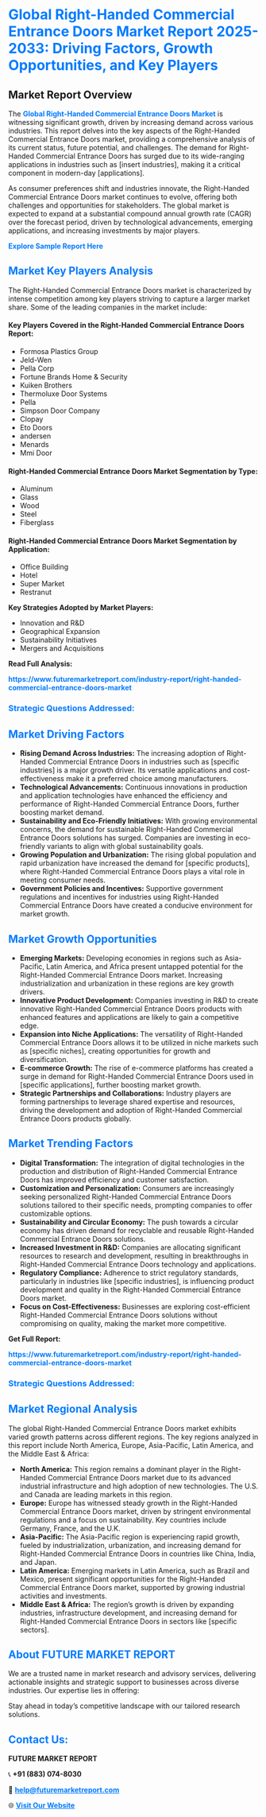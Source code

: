 <h1 style="color: #007BFF;">Global Right-Handed Commercial Entrance Doors Market Report 2025-2033: Driving Factors, Growth Opportunities, and Key Players</h1>

<section id="overview">
<h2>Market Report Overview</h2>
<p>The <a href="https://www.futuremarketreport.com/industry-report/right-handed-commercial-entrance-doors-market" style="color: #007BFF; text-decoration: none;"><strong>Global Right-Handed Commercial Entrance Doors Market</strong></a> is witnessing significant growth, driven by increasing demand across various industries. This report delves into the key aspects of the Right-Handed Commercial Entrance Doors market, providing a comprehensive analysis of its current status, future potential, and challenges. The demand for Right-Handed Commercial Entrance Doors has surged due to its wide-ranging applications in industries such as [insert industries], making it a critical component in modern-day [applications].</p>
<p>As consumer preferences shift and industries innovate, the Right-Handed Commercial Entrance Doors market continues to evolve, offering both challenges and opportunities for stakeholders. The global market is expected to expand at a substantial compound annual growth rate (CAGR) over the forecast period, driven by technological advancements, emerging applications, and increasing investments by major players.</p>
</section>

<section id="overview">
<p><a href="https://www.futuremarketreport.com/request-sample/reportId=29522" style="color: #007BFF; text-decoration: none;"><strong>Explore Sample Report Here</strong></a></p>
</section>

<section id="key-players">
<h2 style="color: #007BFF;">Market Key Players Analysis</h2>
<p>The Right-Handed Commercial Entrance Doors market is characterized by intense competition among key players striving to capture a larger market share. Some of the leading companies in the market include:</p>
<h4>Key Players Covered in the Right-Handed Commercial Entrance Doors Report:</h4>
<ul><li>Formosa Plastics Group</li><li>Jeld-Wen</li><li>Pella Corp</li><li>Fortune Brands Home &amp; Security</li><li>Kuiken Brothers</li><li>Thermoluxe Door Systems</li><li>Pella</li><li>Simpson Door Company</li><li>Clopay</li><li>Eto Doors</li><li>andersen</li><li>Menards</li><li>Mmi Door</li></ul>
<h4>Right-Handed Commercial Entrance Doors Market Segmentation by Type:</h4>
<ul><li>Aluminum</li><li>Glass</li><li>Wood</li><li>Steel</li><li>Fiberglass</li></ul>

<h4>Right-Handed Commercial Entrance Doors Market Segmentation by Application:</h4>
<ul><li>Office Building</li><li>Hotel</li><li>Super Market</li><li>Restranut</li></ul>
<p><strong>Key Strategies Adopted by Market Players:</strong></p>
<ul>
<li>Innovation and R&D</li>
<li>Geographical Expansion</li>
<li>Sustainability Initiatives</li>
<li>Mergers and Acquisitions</li>
</ul>
</section>

<section>
<p><strong>Read Full Analysis: </strong></p><a href="https://www.futuremarketreport.com/industry-report/right-handed-commercial-entrance-doors-market" style="color: #007BFF; text-decoration: none;"><strong>https://www.futuremarketreport.com/industry-report/right-handed-commercial-entrance-doors-market</strong></a>
<h3 style="color: #007BFF;">Strategic Questions Addressed:</h3>
</section>

<section id="driving-factors">
<h2 style="color: #007BFF;">Market Driving Factors</h2>
<ul>
<li><strong>Rising Demand Across Industries:</strong> The increasing adoption of Right-Handed Commercial Entrance Doors in industries such as [specific industries] is a major growth driver. Its versatile applications and cost-effectiveness make it a preferred choice among manufacturers.</li>
<li><strong>Technological Advancements:</strong> Continuous innovations in production and application technologies have enhanced the efficiency and performance of Right-Handed Commercial Entrance Doors, further boosting market demand.</li>
<li><strong>Sustainability and Eco-Friendly Initiatives:</strong> With growing environmental concerns, the demand for sustainable Right-Handed Commercial Entrance Doors solutions has surged. Companies are investing in eco-friendly variants to align with global sustainability goals.</li>
<li><strong>Growing Population and Urbanization:</strong> The rising global population and rapid urbanization have increased the demand for [specific products], where Right-Handed Commercial Entrance Doors plays a vital role in meeting consumer needs.</li>
<li><strong>Government Policies and Incentives:</strong> Supportive government regulations and incentives for industries using Right-Handed Commercial Entrance Doors have created a conducive environment for market growth.</li>
</ul>
</section>

<section id="growth-opportunities">
<h2 style="color: #007BFF;">Market Growth Opportunities</h2>
<ul>
<li><strong>Emerging Markets:</strong> Developing economies in regions such as Asia-Pacific, Latin America, and Africa present untapped potential for the Right-Handed Commercial Entrance Doors market. Increasing industrialization and urbanization in these regions are key growth drivers.</li>
<li><strong>Innovative Product Development:</strong> Companies investing in R&D to create innovative Right-Handed Commercial Entrance Doors products with enhanced features and applications are likely to gain a competitive edge.</li>
<li><strong>Expansion into Niche Applications:</strong> The versatility of Right-Handed Commercial Entrance Doors allows it to be utilized in niche markets such as [specific niches], creating opportunities for growth and diversification.</li>
<li><strong>E-commerce Growth:</strong> The rise of e-commerce platforms has created a surge in demand for Right-Handed Commercial Entrance Doors used in [specific applications], further boosting market growth.</li>
<li><strong>Strategic Partnerships and Collaborations:</strong> Industry players are forming partnerships to leverage shared expertise and resources, driving the development and adoption of Right-Handed Commercial Entrance Doors products globally.</li>
</ul>
</section>

<section id="trending-factors">
<h2 style="color: #007BFF;">Market Trending Factors</h2>
<ul>
<li><strong>Digital Transformation:</strong> The integration of digital technologies in the production and distribution of Right-Handed Commercial Entrance Doors has improved efficiency and customer satisfaction.</li>
<li><strong>Customization and Personalization:</strong> Consumers are increasingly seeking personalized Right-Handed Commercial Entrance Doors solutions tailored to their specific needs, prompting companies to offer customizable options.</li>
<li><strong>Sustainability and Circular Economy:</strong> The push towards a circular economy has driven demand for recyclable and reusable Right-Handed Commercial Entrance Doors solutions.</li>
<li><strong>Increased Investment in R&D:</strong> Companies are allocating significant resources to research and development, resulting in breakthroughs in Right-Handed Commercial Entrance Doors technology and applications.</li>
<li><strong>Regulatory Compliance:</strong> Adherence to strict regulatory standards, particularly in industries like [specific industries], is influencing product development and quality in the Right-Handed Commercial Entrance Doors market.</li>
<li><strong>Focus on Cost-Effectiveness:</strong> Businesses are exploring cost-efficient Right-Handed Commercial Entrance Doors solutions without compromising on quality, making the market more competitive.</li>
</ul>
</section>

<section>
<p><strong>Get Full Report: </strong></p><a href="https://www.futuremarketreport.com/industry-report/right-handed-commercial-entrance-doors-market" style="color: #007BFF; text-decoration: none;"><strong>https://www.futuremarketreport.com/industry-report/right-handed-commercial-entrance-doors-market</strong></a>
<h3 style="color: #007BFF;">Strategic Questions Addressed:</h3>
</section>


<section id="regional-analysis">
<h2 style="color: #007BFF;">Market Regional Analysis</h2>
<p>The global Right-Handed Commercial Entrance Doors market exhibits varied growth patterns across different regions. The key regions analyzed in this report include North America, Europe, Asia-Pacific, Latin America, and the Middle East & Africa:</p>
<ul>
<li><strong>North America:</strong> This region remains a dominant player in the Right-Handed Commercial Entrance Doors market due to its advanced industrial infrastructure and high adoption of new technologies. The U.S. and Canada are leading markets in this region.</li>
<li><strong>Europe:</strong> Europe has witnessed steady growth in the Right-Handed Commercial Entrance Doors market, driven by stringent environmental regulations and a focus on sustainability. Key countries include Germany, France, and the U.K.</li>
<li><strong>Asia-Pacific:</strong> The Asia-Pacific region is experiencing rapid growth, fueled by industrialization, urbanization, and increasing demand for Right-Handed Commercial Entrance Doors in countries like China, India, and Japan.</li>
<li><strong>Latin America:</strong> Emerging markets in Latin America, such as Brazil and Mexico, present significant opportunities for the Right-Handed Commercial Entrance Doors market, supported by growing industrial activities and investments.</li>
<li><strong>Middle East & Africa:</strong> The region’s growth is driven by expanding industries, infrastructure development, and increasing demand for Right-Handed Commercial Entrance Doors in sectors like [specific sectors].</li>
</ul>
</section>

<footer>
<h2 style="color: #007BFF;">About FUTURE MARKET REPORT</h2>
<p>We are a trusted name in market research and advisory services, delivering actionable insights and strategic support to businesses across diverse industries. Our expertise lies in offering:</p>

<p>Stay ahead in today’s competitive landscape with our tailored research solutions.</p>

<h2 style="color: #007BFF;">Contact Us:</h2>
<p><strong>FUTURE MARKET REPORT</strong></p>
<p>📞 <strong>+91 (883) 074-8030</strong></p>
<p>📧 <strong><a href="mailto:help@futuremarketreport.com" style="color: #007BFF;">help@futuremarketreport.com</a></strong></p>
<p>🌐 <strong><a href="https://www.futuremarketreport.com/" style="color: #007BFF;">Visit Our Website</a></strong></p>
</footer>